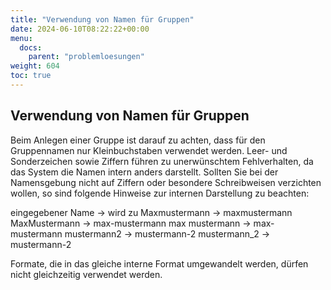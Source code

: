 ```yaml
---
title: "Verwendung von Namen für Gruppen"
date: 2024-06-10T08:22:22+00:00
menu:
  docs:
    parent: "problemloesungen"
weight: 604
toc: true
---
```


## Verwendung von Namen für Gruppen
Beim Anlegen einer Gruppe ist darauf zu achten, dass für den Gruppennamen nur Kleinbuchstaben verwendet werden. Leer- und Sonderzeichen sowie Ziffern führen zu unerwünschtem Fehlverhalten, da das System die Namen intern anders darstellt.
Sollten Sie bei der Namensgebung nicht auf Ziffern oder besondere Schreibweisen verzichten wollen, so sind folgende Hinweise zur internen Darstellung zu beachten:

eingegebener Name -> wird zu
Maxmustermann -> maxmustermann
MaxMustermann -> max-mustermann
max mustermann -> max-mustermann
mustermann2 -> mustermann-2
mustermann_2 -> mustermann-2

Formate, die in das gleiche interne Format umgewandelt werden, dürfen nicht gleichzeitig verwendet werden.
